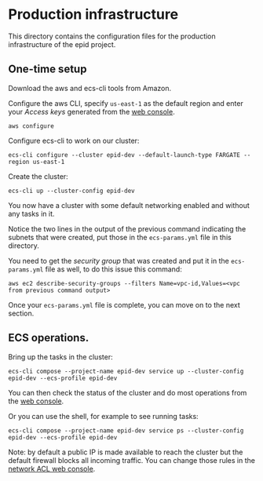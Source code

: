 # Production infrastructure

This directory contains the configuration files for the production infrastructure of the epid project.

## One-time setup

Download the aws and ecs-cli tools from Amazon.

Configure the aws CLI, specify `us-east-1` as the default region and enter your _Access keys_ generated from the [web console](https://console.aws.amazon.com/iam/home?region=us-east-1#/security_credentials).

```shell
aws configure
```

Configure ecs-cli to work on our cluster:

```shell
ecs-cli configure --cluster epid-dev --default-launch-type FARGATE --region us-east-1
```

Create the cluster:

```shell
ecs-cli up --cluster-config epid-dev
```

You now have a cluster with some default networking enabled and without any tasks in it.

Notice the two lines in the output of the previous command indicating the subnets that were created, put those in the `ecs-params.yml` file in this directory.

You need to get the _security group_ that was created and put it in the `ecs-params.yml` file as well, to do this issue this command:

```shell
aws ec2 describe-security-groups --filters Name=vpc-id,Values=<vpc from previous command output>
```

Once your `ecs-params.yml` file is complete, you can move on to the next section.

## ECS operations.

Bring up the tasks in the cluster:

```shell
ecs-cli compose --project-name epid-dev service up --cluster-config epid-dev --ecs-profile epid-dev
```

You can then check the status of the cluster and do most operations from the [web console](https://console.aws.amazon.com/ecs/home?region=us-east-1#/clusters/epid-dev/services).

Or you can use the shell, for example to see running tasks:

```shell
ecs-cli compose --project-name epid-dev service ps --cluster-config epid-dev --ecs-profile epid-dev
```

Note: by default a public IP is made available to reach the cluster but the default firewall blocks all incoming traffic. You can change those rules in the [network ACL web console](chttps://us-east-1.console.aws.amazon.com/vpc/home?region=us-east-1#acls:sort=networkAclId).